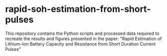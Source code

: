 # rapid-soh-estimation-from-short-pulses
This repository contains the Python scripts and processed data required to recreate the results and figures presented in the paper: "Rapid Estimation of Lithium-Ion Battery Capacity and Resistance from Short Duration Current Pulses" 
